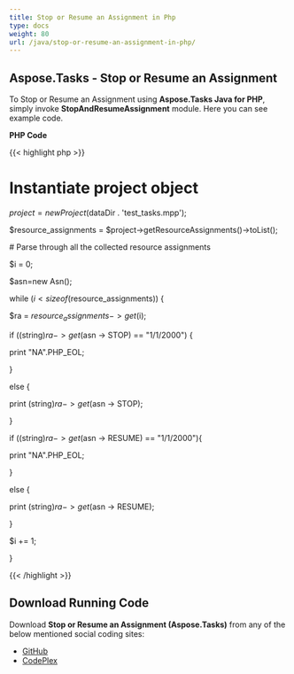 ```yaml
---
title: Stop or Resume an Assignment in Php
type: docs
weight: 80
url: /java/stop-or-resume-an-assignment-in-php/
---
```


## **Aspose.Tasks - Stop or Resume an Assignment**
To Stop or Resume an Assignment using **Aspose.Tasks Java for PHP**, simply invoke **StopAndResumeAssignment** module. Here you can see example code.

**PHP Code**

{{< highlight php >}}

 # Instantiate project object

$project = new Project($dataDir . 'test_tasks.mpp');

$resource_assignments = $project->getResourceAssignments()->toList();

\# Parse through all the collected resource assignments

$i = 0;

$asn=new Asn();

while ($i < sizeof($resource_assignments)) {

$ra = $resource_assignments -> get($i);

if ((string)$ra -> get($asn -> STOP) == "1/1/2000") {

print "NA".PHP_EOL;

}

else {

print (string)$ra -> get($asn -> STOP);

}

if ((string)$ra -> get($asn -> RESUME) == "1/1/2000"){

print "NA".PHP_EOL;

}

else {

print (string)$ra -> get($asn -> RESUME);

}

$i += 1;

}

{{< /highlight >}}
## **Download Running Code**
Download **Stop or Resume an Assignment (Aspose.Tasks)** from any of the below mentioned social coding sites:

- [GitHub](https://github.com/aspose-tasks/Aspose.Tasks-for-Java/blob/master/Plugins/Aspose_Tasks_Java_for_PHP/src/aspose/tasks/WorkingWithResourceAssignments/StopAndResumeAssignment.php)
- [CodePlex](https://asposetasksjavaphp.codeplex.com/SourceControl/latest#src/aspose/tasks/WorkingWithResourceAssignments/StopAndResumeAssignment.php)
